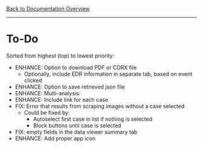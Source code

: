 [Back to Documentation Overview](README.md)

---

# To-Do

Sorted from highest (top) to lowest priority:

- ENHANCE: Option to download PDF or CDRX file
    - Optionally, include EDR information in separate tab, based on event clicked
- ENHANCE: Option to save retrieved json file
- ENHANCE: Multi-analysis
- ENHANCE: Include link for each case
- FIX: Error that results from scraping images without a case selected
    - Could be fixed by:
        - Autoselect first case in list if nothing is selected
        - Block buttons until case is selected
- FIX: empty fields in the data viewer summary tab
- ENHANCE: Add proper app icon
